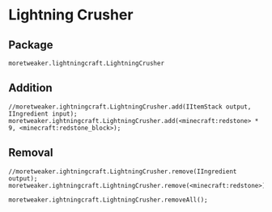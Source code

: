 # Lightning Crusher

## Package
`moretweaker.lightningcraft.LightningCrusher`

## Addition

```zenscript
//moretweaker.ightningcraft.LightningCrusher.add(IItemStack output, IIngredient input);
moretweaker.ightningcraft.LightningCrusher.add(<minecraft:redstone> * 9, <minecraft:redstone_block>);
```

## Removal

```zenscript
//moretweaker.ightningcraft.LightningCrusher.remove(IIngredient output);
moretweaker.ightningcraft.LightningCrusher.remove(<minecraft:redstone>);

moretweaker.ightningcraft.LightningCrusher.removeAll();
```